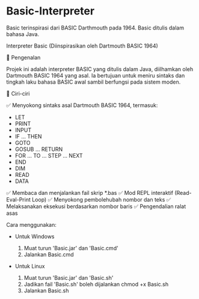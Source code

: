 # Basic-Interpreter
Basic terinspirasi dari BASIC Darthmouth pada 1964.
Basic ditulis dalam bahasa Java.

Interpreter Basic (Diinspirasikan oleh Dartmouth BASIC 1964)

📜 Pengenalan

Projek ini adalah interpreter BASIC yang ditulis dalam Java, diilhamkan oleh Dartmouth BASIC 1964 yang asal. Ia bertujuan untuk meniru sintaks dan tingkah laku bahasa BASIC awal sambil berfungsi pada sistem moden.

🚀 Ciri-ciri

✅ Menyokong sintaks asal Dartmouth BASIC 1964, termasuk:

* LET
* PRINT
* INPUT
* IF ... THEN
* GOTO
* GOSUB ... RETURN
* FOR ... TO ... STEP ... NEXT
* END
* DIM
* READ
* DATA

✅ Membaca dan menjalankan fail skrip *.bas
✅ Mod REPL interaktif (Read-Eval-Print Loop)
✅ Menyokong pembolehubah nombor dan teks
✅ Melaksanakan eksekusi berdasarkan nombor baris
✅ Pengendalian ralat asas

Cara menggunakan:

- Untuk Windows
  1. Muat turun 'Basic.jar' dan 'Basic.cmd'
  2. Jalankan Basic.cmd

- Untuk Linux
  1. Muat turun 'Basic.jar' dan 'Basic.sh'
  2. Jadikan fail 'Basic.sh' boleh dijalankan
     chmod +x Basic.sh
  3. Jalankan Basic.sh
